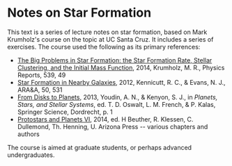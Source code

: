 # Notes on Star Formation

This text is a series of lecture notes on star formation, based on Mark Krumholz's course on the topic at UC Santa Cruz. It includes a series of exercises. The course used the following as its primary references:

* [The Big Problems in Star Formation: the Star Formation Rate, Stellar Clustering, and the Initial Mass Function](http://adsabs.harvard.edu/abs/2014arXiv1402.0867K), 2014, Krumholz, M. R., Physics Reports, 539, 49
* [Star Formation in Nearby Galaxies](http://adsabs.harvard.edu/abs/2012ARA\%26A..50..531K), 2012, Kennicutt, R. C., & Evans, N. J., ARA&A, 50, 531
* [From Disks to Planets](http://adsabs.harvard.edu/abs/2013pss3.book....1Y), 2013, Youdin, A. N., & Kenyon, S. J., in *Planets, Stars, and Stellar Systems*, ed. T. D. Oswalt, L. M. French, & P. Kalas, Springer Science, Dordrecht, p. 1
* [Protostars and Planets VI](http://www.mpia.de/homes/ppvi/prognew.php), 2014, ed. H Beuther, R. Klessen, C. Dullemond, Th. Henning, U. Arizona Press -- various chapters and authors

The course is aimed at graduate students, or perhaps advanced undergraduates.
